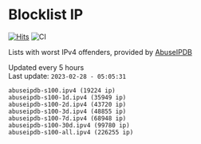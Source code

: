 # Blocklist IP

[![Hits](https://hits.seeyoufarm.com/api/count/incr/badge.svg?url=https%3A%2F%2Fgithub.com%2Fborestad%2Fblocklist-ip%2F&count_bg=%2379C83D&title_bg=%23555555&icon=&icon_color=%23E7E7E7&title=hits&edge_flat=false)](https://hits.seeyoufarm.com)  ![CI](https://img.shields.io/github/workflow/status/borestad/blocklist-ip/CI?style=flat-square)

Lists with worst IPv4 offenders, provided by [AbuseIPDB](https://www.abuseipdb.com/)

<!-- FOOTER-PLACEHOLDER -->
Updated every 5 hours<br>
Last update: `2023-02-28 - 05:05:31`
```
abuseipdb-s100.ipv4 (19224 ip)
abuseipdb-s100-1d.ipv4 (35949 ip)
abuseipdb-s100-2d.ipv4 (43720 ip)
abuseipdb-s100-3d.ipv4 (48855 ip)
abuseipdb-s100-7d.ipv4 (68948 ip)
abuseipdb-s100-30d.ipv4 (99780 ip)
abuseipdb-s100-all.ipv4 (226255 ip)
```
